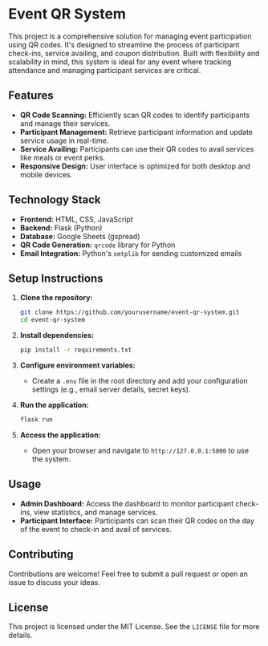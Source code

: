 # Event QR System

This project is a comprehensive solution for managing event participation using QR codes. It's designed to streamline the process of participant check-ins, service availing, and coupon distribution. Built with flexibility and scalability in mind, this system is ideal for any event where tracking attendance and managing participant services are critical.

## Features

- **QR Code Scanning:** Efficiently scan QR codes to identify participants and manage their services.
- **Participant Management:** Retrieve participant information and update service usage in real-time.
- **Service Availing:** Participants can use their QR codes to avail services like meals or event perks.
- **Responsive Design:** User interface is optimized for both desktop and mobile devices.

## Technology Stack

- **Frontend:** HTML, CSS, JavaScript
- **Backend:** Flask (Python)
- **Database:** Google Sheets (gspread)
- **QR Code Generation:** `qrcode` library for Python
- **Email Integration:** Python's `smtplib` for sending customized emails

## Setup Instructions

1. **Clone the repository:**
    ```bash
    git clone https://github.com/yourusername/event-qr-system.git
    cd event-qr-system
    ```

2. **Install dependencies:**
    ```bash
    pip install -r requirements.txt
    ```

3. **Configure environment variables:**
    - Create a `.env` file in the root directory and add your configuration settings (e.g., email server details, secret keys).

4. **Run the application:**
    ```bash
    flask run
    ```

5. **Access the application:**
    - Open your browser and navigate to `http://127.0.0.1:5000` to use the system.

## Usage

- **Admin Dashboard:** Access the dashboard to monitor participant check-ins, view statistics, and manage services.
- **Participant Interface:** Participants can scan their QR codes on the day of the event to check-in and avail of services.

## Contributing

Contributions are welcome! Feel free to submit a pull request or open an issue to discuss your ideas.

## License

This project is licensed under the MIT License. See the `LICENSE` file for more details.

